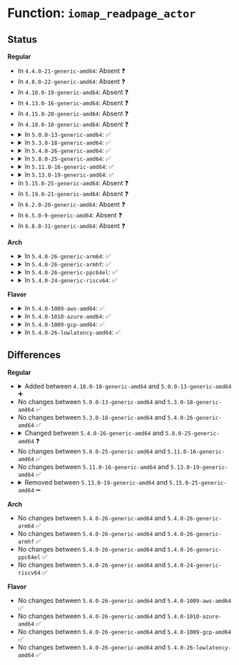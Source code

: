# Function: <code>iomap_readpage_actor</code>

## Status
<b>Regular</b>
<ul>
<li>
In <code>4.4.0-21-generic-amd64</code>: Absent ❓
</li>
<li>
In <code>4.8.0-22-generic-amd64</code>: Absent ❓
</li>
<li>
In <code>4.10.0-19-generic-amd64</code>: Absent ❓
</li>
<li>
In <code>4.13.0-16-generic-amd64</code>: Absent ❓
</li>
<li>
In <code>4.15.0-20-generic-amd64</code>: Absent ❓
</li>
<li>
In <code>4.18.0-10-generic-amd64</code>: Absent ❓
</li>
<li>
<details>
<summary>In <code>5.0.0-13-generic-amd64</code>: ✅</summary>

```c
loff_t iomap_readpage_actor(struct inode * inode, loff_t pos, loff_t length, void * data, struct iomap * iomap)
```

```json
{
  "name": "iomap_readpage_actor",
  "collision_type": "Unique Static",
  "inline_type": "No",
  "funcs": [
    {
      "addr": 18446744071582139936,
      "name": "iomap_readpage_actor",
      "external": false,
      "loc": "fs/iomap.c:292",
      "file": "fs/iomap.c",
      "inline": "seen, unknown",
      "caller_inline": [],
      "caller_func": [
        "fs/iomap.c:iomap_readpages_actor"
      ]
    }
  ],
  "symbols": [
    {
      "addr": 18446744071582139936,
      "name": "iomap_readpage_actor",
      "section": ".text",
      "bind": "STB_LOCAL",
      "size": 757
    }
  ]
}
```
</details>
</li>
<li>
<details>
<summary>In <code>5.3.0-18-generic-amd64</code>: ✅</summary>

```c
loff_t iomap_readpage_actor(struct inode * inode, loff_t pos, loff_t length, void * data, struct iomap * iomap)
```

```json
{
  "name": "iomap_readpage_actor",
  "collision_type": "Unique Static",
  "inline_type": "No",
  "funcs": [
    {
      "addr": 18446744071582300208,
      "name": "iomap_readpage_actor",
      "external": false,
      "loc": "fs/iomap/buffered-io.c:207",
      "file": "fs/iomap/buffered-io.c",
      "inline": "seen, unknown",
      "caller_inline": [],
      "caller_func": [
        "fs/iomap/buffered-io.c:iomap_readpages_actor"
      ]
    }
  ],
  "symbols": [
    {
      "addr": 18446744071582300208,
      "name": "iomap_readpage_actor",
      "section": ".text",
      "bind": "STB_LOCAL",
      "size": 818
    }
  ]
}
```
</details>
</li>
<li>
<details>
<summary>In <code>5.4.0-26-generic-amd64</code>: ✅</summary>

```c
loff_t iomap_readpage_actor(struct inode * inode, loff_t pos, loff_t length, void * data, struct iomap * iomap)
```

```json
{
  "name": "iomap_readpage_actor",
  "collision_type": "Unique Static",
  "inline_type": "No",
  "funcs": [
    {
      "addr": 18446744071582399232,
      "name": "iomap_readpage_actor",
      "external": false,
      "loc": "fs/iomap/buffered-io.c:207",
      "file": "fs/iomap/buffered-io.c",
      "inline": "seen, unknown",
      "caller_inline": [],
      "caller_func": [
        "fs/iomap/buffered-io.c:iomap_readpages_actor"
      ]
    }
  ],
  "symbols": [
    {
      "addr": 18446744071582399232,
      "name": "iomap_readpage_actor",
      "section": ".text",
      "bind": "STB_LOCAL",
      "size": 818
    }
  ]
}
```
</details>
</li>
<li>
<details>
<summary>In <code>5.8.0-25-generic-amd64</code>: ✅</summary>

```c
loff_t iomap_readpage_actor(struct inode * inode, loff_t pos, loff_t length, void * data, struct iomap * iomap, struct iomap * srcmap)
```

```json
{
  "name": "iomap_readpage_actor",
  "collision_type": "Unique Static",
  "inline_type": "No",
  "funcs": [
    {
      "addr": 18446744071582690800,
      "name": "iomap_readpage_actor",
      "external": false,
      "loc": "fs/iomap/buffered-io.c:245",
      "file": "fs/iomap/buffered-io.c",
      "inline": "seen, unknown",
      "caller_inline": [],
      "caller_func": [
        "fs/iomap/buffered-io.c:iomap_readahead_actor"
      ]
    }
  ],
  "symbols": [
    {
      "addr": 18446744071582690800,
      "name": "iomap_readpage_actor",
      "section": ".text",
      "bind": "STB_LOCAL",
      "size": 940
    }
  ]
}
```
</details>
</li>
<li>
<details>
<summary>In <code>5.11.0-16-generic-amd64</code>: ✅</summary>

```c
loff_t iomap_readpage_actor(struct inode * inode, loff_t pos, loff_t length, void * data, struct iomap * iomap, struct iomap * srcmap)
```

```json
{
  "name": "iomap_readpage_actor",
  "collision_type": "Unique Static",
  "inline_type": "No",
  "funcs": [
    {
      "addr": 18446744071582764176,
      "name": "iomap_readpage_actor",
      "external": false,
      "loc": "fs/iomap/buffered-io.c:237",
      "file": "fs/iomap/buffered-io.c",
      "inline": "seen, unknown",
      "caller_inline": [],
      "caller_func": [
        "fs/iomap/buffered-io.c:iomap_readahead_actor"
      ]
    }
  ],
  "symbols": [
    {
      "addr": 18446744071582764176,
      "name": "iomap_readpage_actor",
      "section": ".text",
      "bind": "STB_LOCAL",
      "size": 756
    }
  ]
}
```
</details>
</li>
<li>
<details>
<summary>In <code>5.13.0-19-generic-amd64</code>: ✅</summary>

```c
loff_t iomap_readpage_actor(struct inode * inode, loff_t pos, loff_t length, void * data, struct iomap * iomap, struct iomap * srcmap)
```

```json
{
  "name": "iomap_readpage_actor",
  "collision_type": "Unique Static",
  "inline_type": "No",
  "funcs": [
    {
      "addr": 18446744071582793120,
      "name": "iomap_readpage_actor",
      "external": false,
      "loc": "fs/iomap/buffered-io.c:237",
      "file": "fs/iomap/buffered-io.c",
      "inline": "seen, unknown",
      "caller_inline": [],
      "caller_func": [
        "fs/iomap/buffered-io.c:iomap_readahead_actor"
      ]
    }
  ],
  "symbols": [
    {
      "addr": 18446744071582793120,
      "name": "iomap_readpage_actor",
      "section": ".text",
      "bind": "STB_LOCAL",
      "size": 792
    }
  ]
}
```
</details>
</li>
<li>
In <code>5.15.0-25-generic-amd64</code>: Absent ❓
</li>
<li>
In <code>5.19.0-21-generic-amd64</code>: Absent ❓
</li>
<li>
In <code>6.2.0-20-generic-amd64</code>: Absent ❓
</li>
<li>
In <code>6.5.0-9-generic-amd64</code>: Absent ❓
</li>
<li>
In <code>6.8.0-31-generic-amd64</code>: Absent ❓
</li>
</ul>
<b>Arch</b>
<ul>
<li>
<details>
<summary>In <code>5.4.0-26-generic-arm64</code>: ✅</summary>

```c
loff_t iomap_readpage_actor(struct inode * inode, loff_t pos, loff_t length, void * data, struct iomap * iomap)
```

```json
{
  "name": "iomap_readpage_actor",
  "collision_type": "Unique Static",
  "inline_type": "No",
  "funcs": [
    {
      "addr": 18446603336494005888,
      "name": "iomap_readpage_actor",
      "external": false,
      "loc": "fs/iomap/buffered-io.c:207",
      "file": "fs/iomap/buffered-io.c",
      "inline": "seen, unknown",
      "caller_inline": [],
      "caller_func": [
        "fs/iomap/buffered-io.c:iomap_readpages_actor"
      ]
    }
  ],
  "symbols": [
    {
      "addr": 18446603336494005888,
      "name": "iomap_readpage_actor",
      "section": ".text",
      "bind": "STB_LOCAL",
      "size": 916
    }
  ]
}
```
</details>
</li>
<li>
<details>
<summary>In <code>5.4.0-26-generic-armhf</code>: ✅</summary>

```c
loff_t iomap_readpage_actor(struct inode * inode, loff_t pos, loff_t length, void * data, struct iomap * iomap)
```

```json
{
  "name": "iomap_readpage_actor",
  "collision_type": "Unique Static",
  "inline_type": "No",
  "funcs": [
    {
      "addr": 3227465484,
      "name": "iomap_readpage_actor",
      "external": false,
      "loc": "fs/iomap/buffered-io.c:207",
      "file": "fs/iomap/buffered-io.c",
      "inline": "seen, unknown",
      "caller_inline": [],
      "caller_func": [
        "fs/iomap/buffered-io.c:iomap_readpages_actor"
      ]
    }
  ],
  "symbols": [
    {
      "addr": 3227465484,
      "name": "iomap_readpage_actor",
      "section": ".text",
      "bind": "STB_LOCAL",
      "size": 1156
    }
  ]
}
```
</details>
</li>
<li>
<details>
<summary>In <code>5.4.0-26-generic-ppc64el</code>: ✅</summary>

```c
loff_t iomap_readpage_actor(struct inode * inode, loff_t pos, loff_t length, void * data, struct iomap * iomap)
```

```json
{
  "name": "iomap_readpage_actor",
  "collision_type": "Unique Static",
  "inline_type": "No",
  "funcs": [
    {
      "addr": 13835058055287648544,
      "name": "iomap_readpage_actor",
      "external": false,
      "loc": "fs/iomap/buffered-io.c:207",
      "file": "fs/iomap/buffered-io.c",
      "inline": "seen, unknown",
      "caller_inline": [],
      "caller_func": [
        "fs/iomap/buffered-io.c:iomap_readpages_actor"
      ]
    }
  ],
  "symbols": [
    {
      "addr": 13835058055287648544,
      "name": "iomap_readpage_actor",
      "section": ".text",
      "bind": "STB_LOCAL",
      "size": 1064
    }
  ]
}
```
</details>
</li>
<li>
<details>
<summary>In <code>5.4.0-24-generic-riscv64</code>: ✅</summary>

```c
loff_t iomap_readpage_actor(struct inode * inode, loff_t pos, loff_t length, void * data, struct iomap * iomap)
```

```json
{
  "name": "iomap_readpage_actor",
  "collision_type": "Unique Static",
  "inline_type": "No",
  "funcs": [
    {
      "addr": 18446743936273514840,
      "name": "iomap_readpage_actor",
      "external": false,
      "loc": "fs/iomap/buffered-io.c:207",
      "file": "fs/iomap/buffered-io.c",
      "inline": "seen, unknown",
      "caller_inline": [],
      "caller_func": [
        "fs/iomap/buffered-io.c:iomap_readpages_actor"
      ]
    }
  ],
  "symbols": [
    {
      "addr": 18446743936273514840,
      "name": "iomap_readpage_actor",
      "section": ".text",
      "bind": "STB_LOCAL",
      "size": 786
    }
  ]
}
```
</details>
</li>
</ul>
<b>Flavor</b>
<ul>
<li>
<details>
<summary>In <code>5.4.0-1009-aws-amd64</code>: ✅</summary>

```c
loff_t iomap_readpage_actor(struct inode * inode, loff_t pos, loff_t length, void * data, struct iomap * iomap)
```

```json
{
  "name": "iomap_readpage_actor",
  "collision_type": "Unique Static",
  "inline_type": "No",
  "funcs": [
    {
      "addr": 18446744071582367968,
      "name": "iomap_readpage_actor",
      "external": false,
      "loc": "fs/iomap/buffered-io.c:207",
      "file": "fs/iomap/buffered-io.c",
      "inline": "seen, unknown",
      "caller_inline": [],
      "caller_func": [
        "fs/iomap/buffered-io.c:iomap_readpages_actor"
      ]
    }
  ],
  "symbols": [
    {
      "addr": 18446744071582367968,
      "name": "iomap_readpage_actor",
      "section": ".text",
      "bind": "STB_LOCAL",
      "size": 818
    }
  ]
}
```
</details>
</li>
<li>
<details>
<summary>In <code>5.4.0-1010-azure-amd64</code>: ✅</summary>

```c
loff_t iomap_readpage_actor(struct inode * inode, loff_t pos, loff_t length, void * data, struct iomap * iomap)
```

```json
{
  "name": "iomap_readpage_actor",
  "collision_type": "Unique Static",
  "inline_type": "No",
  "funcs": [
    {
      "addr": 18446744071582305664,
      "name": "iomap_readpage_actor",
      "external": false,
      "loc": "fs/iomap/buffered-io.c:207",
      "file": "fs/iomap/buffered-io.c",
      "inline": "seen, unknown",
      "caller_inline": [],
      "caller_func": [
        "fs/iomap/buffered-io.c:iomap_readpages_actor"
      ]
    }
  ],
  "symbols": [
    {
      "addr": 18446744071582305664,
      "name": "iomap_readpage_actor",
      "section": ".text",
      "bind": "STB_LOCAL",
      "size": 818
    }
  ]
}
```
</details>
</li>
<li>
<details>
<summary>In <code>5.4.0-1009-gcp-amd64</code>: ✅</summary>

```c
loff_t iomap_readpage_actor(struct inode * inode, loff_t pos, loff_t length, void * data, struct iomap * iomap)
```

```json
{
  "name": "iomap_readpage_actor",
  "collision_type": "Unique Static",
  "inline_type": "No",
  "funcs": [
    {
      "addr": 18446744071582358448,
      "name": "iomap_readpage_actor",
      "external": false,
      "loc": "fs/iomap/buffered-io.c:207",
      "file": "fs/iomap/buffered-io.c",
      "inline": "seen, unknown",
      "caller_inline": [],
      "caller_func": [
        "fs/iomap/buffered-io.c:iomap_readpages_actor"
      ]
    }
  ],
  "symbols": [
    {
      "addr": 18446744071582358448,
      "name": "iomap_readpage_actor",
      "section": ".text",
      "bind": "STB_LOCAL",
      "size": 818
    }
  ]
}
```
</details>
</li>
<li>
<details>
<summary>In <code>5.4.0-26-lowlatency-amd64</code>: ✅</summary>

```c
loff_t iomap_readpage_actor(struct inode * inode, loff_t pos, loff_t length, void * data, struct iomap * iomap)
```

```json
{
  "name": "iomap_readpage_actor",
  "collision_type": "Unique Static",
  "inline_type": "No",
  "funcs": [
    {
      "addr": 18446744071582438080,
      "name": "iomap_readpage_actor",
      "external": false,
      "loc": "fs/iomap/buffered-io.c:207",
      "file": "fs/iomap/buffered-io.c",
      "inline": "seen, unknown",
      "caller_inline": [],
      "caller_func": [
        "fs/iomap/buffered-io.c:iomap_readpages_actor"
      ]
    }
  ],
  "symbols": [
    {
      "addr": 18446744071582438080,
      "name": "iomap_readpage_actor",
      "section": ".text",
      "bind": "STB_LOCAL",
      "size": 854
    }
  ]
}
```
</details>
</li>
</ul>

## Differences
<b>Regular</b>
<ul>
<li>
<details>
<summary>Added between <code>4.18.0-10-generic-amd64</code> and <code>5.0.0-13-generic-amd64</code> ➕</summary>

```c
loff_t iomap_readpage_actor(struct inode * inode, loff_t pos, loff_t length, void * data, struct iomap * iomap)
```
</details>
</li>
<li>
No changes between <code>5.0.0-13-generic-amd64</code> and <code>5.3.0-18-generic-amd64</code> ✅
</li>
<li>
No changes between <code>5.3.0-18-generic-amd64</code> and <code>5.4.0-26-generic-amd64</code> ✅
</li>
<li>
<details>
<summary>Changed between <code>5.4.0-26-generic-amd64</code> and <code>5.8.0-25-generic-amd64</code> ❓</summary>
<ul>
<li>
<b>Param added. </b>
<code>struct iomap * srcmap</code>
</li>
</ul>
</details>
</li>
<li>
No changes between <code>5.8.0-25-generic-amd64</code> and <code>5.11.0-16-generic-amd64</code> ✅
</li>
<li>
No changes between <code>5.11.0-16-generic-amd64</code> and <code>5.13.0-19-generic-amd64</code> ✅
</li>
<li>
<details>
<summary>Removed between <code>5.13.0-19-generic-amd64</code> and <code>5.15.0-25-generic-amd64</code> ➖</summary>

```c
loff_t iomap_readpage_actor(struct inode * inode, loff_t pos, loff_t length, void * data, struct iomap * iomap, struct iomap * srcmap)
```
</details>
</li>
</ul>
<b>Arch</b>
<ul>
<li>
No changes between <code>5.4.0-26-generic-amd64</code> and <code>5.4.0-26-generic-arm64</code> ✅
</li>
<li>
No changes between <code>5.4.0-26-generic-amd64</code> and <code>5.4.0-26-generic-armhf</code> ✅
</li>
<li>
No changes between <code>5.4.0-26-generic-amd64</code> and <code>5.4.0-26-generic-ppc64el</code> ✅
</li>
<li>
No changes between <code>5.4.0-26-generic-amd64</code> and <code>5.4.0-24-generic-riscv64</code> ✅
</li>
</ul>
<b>Flavor</b>
<ul>
<li>
No changes between <code>5.4.0-26-generic-amd64</code> and <code>5.4.0-1009-aws-amd64</code> ✅
</li>
<li>
No changes between <code>5.4.0-26-generic-amd64</code> and <code>5.4.0-1010-azure-amd64</code> ✅
</li>
<li>
No changes between <code>5.4.0-26-generic-amd64</code> and <code>5.4.0-1009-gcp-amd64</code> ✅
</li>
<li>
No changes between <code>5.4.0-26-generic-amd64</code> and <code>5.4.0-26-lowlatency-amd64</code> ✅
</li>
</ul>

